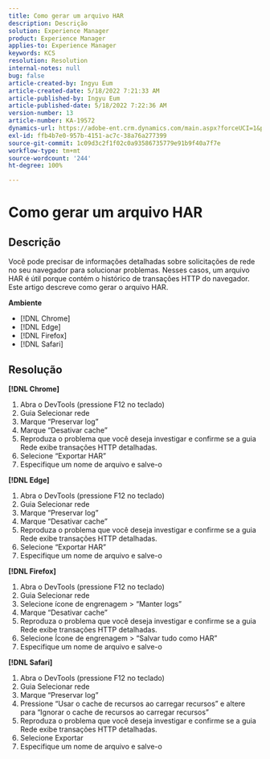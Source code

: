 ```yaml
---
title: Como gerar um arquivo HAR
description: Descrição
solution: Experience Manager
product: Experience Manager
applies-to: Experience Manager
keywords: KCS
resolution: Resolution
internal-notes: null
bug: false
article-created-by: Ingyu Eum
article-created-date: 5/18/2022 7:21:33 AM
article-published-by: Ingyu Eum
article-published-date: 5/18/2022 7:22:36 AM
version-number: 13
article-number: KA-19572
dynamics-url: https://adobe-ent.crm.dynamics.com/main.aspx?forceUCI=1&pagetype=entityrecord&etn=knowledgearticle&id=58c9ff20-7bd6-ec11-a7b5-000d3a3ade0f
exl-id: ffb4b7e0-957b-4151-ac7c-38a76a277399
source-git-commit: 1c09d3c2f1f02c0a93586735779e91b9f40a7f7e
workflow-type: tm+mt
source-wordcount: '244'
ht-degree: 100%

---
```


# Como gerar um arquivo HAR

## Descrição


Você pode precisar de informações detalhadas sobre solicitações de rede no seu navegador para solucionar problemas. Nesses casos, um arquivo HAR é útil porque contém o histórico de transações HTTP do navegador. Este artigo descreve como gerar o arquivo HAR.

<b>Ambiente</b>

- [!DNL Chrome]
- [!DNL Edge]
- [!DNL Firefox]
- [!DNL Safari]


## Resolução


<b>[!DNL Chrome]</b>

1. Abra o DevTools (pressione F12 no teclado)
1. Guia Selecionar rede
1. Marque “Preservar log”
1. Marque “Desativar cache”
1. Reproduza o problema que você deseja investigar e confirme se a guia Rede exibe transações HTTP detalhadas.
1. Selecione “Exportar HAR”
1. Especifique um nome de arquivo e salve-o

<b>[!DNL Edge]</b>

1. Abra o DevTools (pressione F12 no teclado)
1. Guia Selecionar rede
1. Marque “Preservar log”
1. Marque “Desativar cache”
1. Reproduza o problema que você deseja investigar e confirme se a guia Rede exibe transações HTTP detalhadas.
1. Selecione “Exportar HAR”
1. Especifique um nome de arquivo e salve-o

<b>[!DNL Firefox]</b>

1. Abra o DevTools (pressione F12 no teclado)
1. Guia Selecionar rede
1. Selecione ícone de engrenagem > “Manter logs”
1. Marque “Desativar cache”
1. Reproduza o problema que você deseja investigar e confirme se a guia Rede exibe transações HTTP detalhadas.
1. Selecione Ícone de engrenagem > “Salvar tudo como HAR”
1. Especifique um nome de arquivo e salve-o

<b>[!DNL Safari]</b>

1. Abra o DevTools (pressione F12 no teclado)
1. Guia Selecionar rede
1. Marque “Preservar log”
1. Pressione “Usar o cache de recursos ao carregar recursos” e altere para “Ignorar o cache de recursos ao carregar recursos”
1. Reproduza o problema que você deseja investigar e confirme se a guia Rede exibe transações HTTP detalhadas.
1. Selecione Exportar
1. Especifique um nome de arquivo e salve-o
